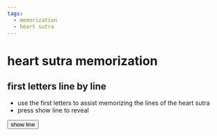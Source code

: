 ```yaml
---
tags:
  - memorization
  - heart sutra 
---
```

# heart sutra memorization

## first letters line by line

- use the first letters to assist memorizing the lines of the heart sutra
- press show line to reveal

<button id="reveal">show line</button>
<div id="content">
</div>
<script src="javascripts/first_letters.js"></script>
